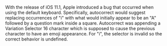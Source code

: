 With the release of iOS 11.1, Apple introduced a bug that occurred when using the default keyboard. Specifically, autocorrect would suggest replacing occurrences of "i" with what would initially appear to be an "A" followed by a question mark inside a square. Autocorrect was appending a Variation Selector 16 character which is supposed to cause the previous character to have an emoji appearance. For "i", the selector is invalid so the correct behavior is undefined.
